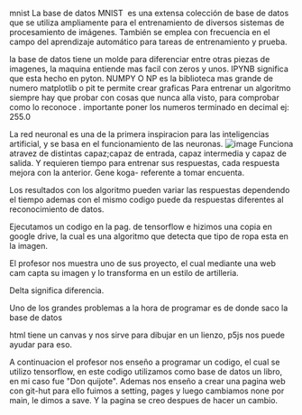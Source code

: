 
mnist 
La base de datos MNIST ​ es una extensa colección de base de datos que se utiliza ampliamente para el entrenamiento de diversos sistemas de procesamiento de imágenes.​​ 
También se emplea con frecuencia en el campo del aprendizaje automático para tareas de entrenamiento y prueba.​

la base de datos tiene un molde para diferenciar entre otras piezas de imagenes, la maquina entiende mas facil con zeros y unos.
IPYNB significa que esta hecho en pyton.
NUMPY O NP es la biblioteca mas grande de numero
matplotlib o pit te permite crear graficas
Para entrenar un algoritmo siempre hay que probar con cosas que nunca alla visto, para comprobar como lo reconoce .
importante poner los numeros terminado en decimal ej: 255.0

La red neuronal es una de la primera inspiracion para las inteligencias artificial, y se basa en el funcionamiento de las neuronas.
![image](https://github.com/Juanitaliano/audiv027-2024-1/assets/163590978/71de45dd-c2d5-4f80-a737-308d4281f480)
Funciona atravez de distintas capaz;capaz de entrada, capaz intermedia y capaz de salida.
Y requieren tiempo para entrenar sus respuestas, cada respuesta mejora con la anterior.
Gene koga- referente a tomar encuenta.

Los resultados con los algoritmo pueden variar las respuestas dependendo el tiempo ademas con el mismo codigo puede da respuestas diferentes al reconocimiento de datos.

Ejecutamos un codigo en la pag. de tensorflow e hizimos una copia en google drive, la cual es una algoritmo que detecta que tipo de ropa esta en la imagen.

El profesor nos muestra uno de sus proyecto, el cual mediante una web cam capta su imagen y lo transforma en un estilo de artilleria.

Delta significa diferencia.

Uno de los grandes problemas a la hora de programar es de donde saco la base de datos

html tiene un canvas y nos sirve para dibujar en un lienzo, p5js nos puede ayudar para eso.

A continuacion el profesor nos enseño a programar un codigo, el cual se utilizo tensorflow, en este codigo utilizamos como base de datos un libro,
en mi caso fue "Don quijote".
Ademas nos enseño a crear una pagina web con git-hut
para ello fuimos a setting, pages y luego cambiamos none por main, le dimos a save.
Y la pagina se creo despues de hacer un cambio.

